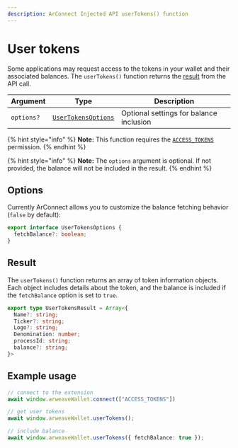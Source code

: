 ```yaml
---
description: ArConnect Injected API userTokens() function
---
```


# User tokens

Some applications may request access to the tokens in your wallet and their associated balances. The `userTokens()` function returns the [result](user-tokens.md#result) from the API call.

| Argument   | Type                                          | Description                             |
| ---------- | --------------------------------------------- | --------------------------------------- |
| `options?` | [`UserTokensOptions`](user-tokens.md#options) | Optional settings for balance inclusion |

{% hint style="info" %}
**Note:** This function requires the [`ACCESS_TOKENS`](connect.md#permissions) permission.
{% endhint %}

{% hint style="info" %}
**Note:** The `options` argument is optional. If not provided, the balance will not be included in the result.
{% endhint %}

## Options

Currently ArConnect allows you to customize the balance fetching behavior (`false` by default):

```typescript
export interface UserTokensOptions {
  fetchBalance?: boolean;
}
```

## Result

The `userTokens()` function returns an array of token information objects. Each object includes details about the token, and the balance is included if the `fetchBalance` option is set to `true`.

```typescript
export type UserTokensResult = Array<{
  Name?: string;
  Ticker?: string;
  Logo?: string;
  Denomination: number;
  processId: string;
  balance?: string;
}>
```

## Example usage

```ts
// connect to the extension
await window.arweaveWallet.connect(["ACCESS_TOKENS"])

// get user tokens
await window.arweaveWallet.userTokens();

// include balance
await window.arweaveWallet.userTokens({ fetchBalance: true });
```
